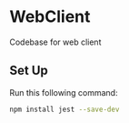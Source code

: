 # WebClient
Codebase for web client

## Set Up
Run this following command:
```sh
npm install jest --save-dev
```
